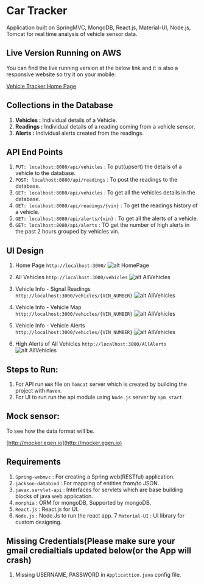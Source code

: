 # Car Tracker
Application built on SpringMVC, MongoDB, React.js, Material-UI, Node.js, Tomcat for real time analysis of vehicle sensor data.

## Live Version Running on AWS
You can find the live running version at the below link and it is also a responsive website so try it on your mobile:


[Vehicle Tracker Home Page](http://54.193.51.179:3000/ "Vehicle Tracker Homepage")


## Collections in the Database
1. **Vehicles :** Individual  details of a Vehicle.
2. **Readings :** Individual details of a reading coming from a vehicle sensor.
3. **Alerts :** Individual alerts created from the readings.

## API End Points
1. `PUT: localhost:8080/api/vehicles`  : To put(upsert) the details of a vehicle to the database.
2. `POST: localhost:8080/api/readings` : To post the readings to the database.
3. `GET: localhost:8080/api/vehicles`  : To get all the vehicles details in the database.
4. `GET: localhost:8080/api/readings/{vin}` : To get the readings history of a vehicle.
5. `GET: localhost:8080/api/alerts/{vin}` : To get all the alerts of a vehicle.
6. `GET: localhost:8080/api/alerts` : TO get the number of high alerts in the past 2 hours grouped by vehicles vin.


## UI Design
1. Home Page `http://localhost:3000/`
![alt HomePage](https://s3-us-west-1.amazonaws.com/full-stack-projects/Spring/Home+Page.png)

2. All Vehicles `http://localhost:3000/vehicles`
![alt AllVehicles](https://s3-us-west-1.amazonaws.com/full-stack-projects/Spring/All+Vehicle+List.png)

3. Vehicle Info - Signal Readings `http://localhost:3000/vehicles/{VIN_NUMBER}`
![alt AllVehicles](https://s3-us-west-1.amazonaws.com/full-stack-projects/Spring/Vehicle+Info+-+Readings.png)

4. Vehicle Info - Vehicle Map  `http://localhost:3000/vehicles/{VIN_NUMBER}`
![alt AllVehicles](https://s3-us-west-1.amazonaws.com/full-stack-projects/Spring/Vehicle+Info+-+Map.png)

5. Vehicle Info - Vehicle Alerts  `http://localhost:3000/vehicles/{VIN_NUMBER}`
![alt AllVehicles](https://s3-us-west-1.amazonaws.com/full-stack-projects/Spring/Vehicle+Info+-+Alerts.png)

6. High Alerts of All Vehicles `http://localhost:3000/AllAlerts`
![alt AllVehicles](https://s3-us-west-1.amazonaws.com/full-stack-projects/Spring/High+Alerts.png)

## Steps to Run:
1. For API run `WAR` file on `Tomcat` server which is created by building the project with `Maven`.
2. For UI to run run the api module using `Node.js` server by `npm start`.

## Mock sensor:
To see how the data format will be.


[http://mocker.egen.io](http://mocker.egen.io)

## Requirements

1. `Spring-webmvc` : For creating a Spring web(RESTful) application.
2. `jackson-databind` : For mapping of entities from/to JSON.
3. `javax.servlet-api` : Interfaces for servlets which are base building blocks of java web application.
4. `morphia` : ORM for mongoDB, Supported by mongoDB.
5. `React.js` : React.js for UI.
6. `Node.js` : Node.Js to run the react app.
7  `Material-UI` : UI library for custom designing.

## Missing Credentials(Please make sure your gmail credialtials updated below(or the App will crash)

1. Missing USERNAME, PASSWORD in `Applicattion.java` config file.

